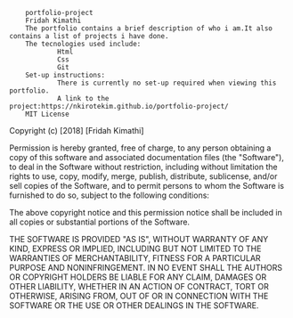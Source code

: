 
    

        portfolio-project
        Fridah Kimathi
        The portfolio contains a brief description of who i am.It also contains a list of projects i have done.
        The tecnologies used include:
                Html
                Css
                Git
        Set-up instructions:
                There is currently no set-up required when viewing this portfolio.
                A link to the project:https://nkirotekim.github.io/portfolio-project/
        MIT License

Copyright (c) [2018] [Fridah Kimathi]

Permission is hereby granted, free of charge, to any person obtaining a copy
of this software and associated documentation files (the "Software"), to deal
in the Software without restriction, including without limitation the rights
to use, copy, modify, merge, publish, distribute, sublicense, and/or sell
copies of the Software, and to permit persons to whom the Software is
furnished to do so, subject to the following conditions:

The above copyright notice and this permission notice shall be included in all
copies or substantial portions of the Software.

THE SOFTWARE IS PROVIDED "AS IS", WITHOUT WARRANTY OF ANY KIND, EXPRESS OR
IMPLIED, INCLUDING BUT NOT LIMITED TO THE WARRANTIES OF MERCHANTABILITY,
FITNESS FOR A PARTICULAR PURPOSE AND NONINFRINGEMENT. IN NO EVENT SHALL THE
AUTHORS OR COPYRIGHT HOLDERS BE LIABLE FOR ANY CLAIM, DAMAGES OR OTHER
LIABILITY, WHETHER IN AN ACTION OF CONTRACT, TORT OR OTHERWISE, ARISING FROM,
OUT OF OR IN CONNECTION WITH THE SOFTWARE OR THE USE OR OTHER DEALINGS IN THE
SOFTWARE.